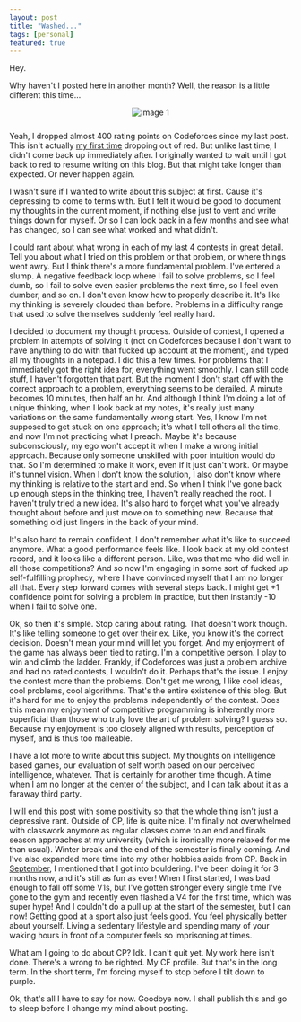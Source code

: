 ```yaml
---
layout: post
title: "Washed..."
tags: [personal]
featured: true
---
```


Hey.

Why haven't I posted here in another month? Well, the reason is a little different this time...

<div markdown="1" style="text-align: center; margin-bottom: 5%">

![Image 1]({{site.baseurl}}/assets/images/washed-1.png)

</div>

Yeah, I dropped almost 400 rating points on Codeforces since my last post. This isn't actually [my first time]({{site.baseurl}}/winter-break) dropping out of red. But unlike last time, I didn't come back up immediately after. I originally wanted to wait until I got back to red to resume writing on this blog. But that might take longer than expected. Or never happen again.

I wasn't sure if I wanted to write about this subject at first. Cause it's depressing to come to terms with. But I felt it would be good to document my thoughts in the current moment, if nothing else just to vent and write things down for myself. Or so I can look back in a few months and see what has changed, so I can see what worked and what didn't.

I could rant about what wrong in each of my last 4 contests in great detail. Tell you about what I tried on this problem or that problem, or where things went awry. But I think there's a more fundamental problem. I've entered a slump. A negative feedback loop where I fail to solve problems, so I feel dumb, so I fail to solve even easier problems the next time, so I feel even dumber, and so on. I don't even know how to properly describe it. It's like my thinking is severely clouded than before. Problems in a difficulty range that used to solve themselves suddenly feel really hard.

I decided to document my thought process. Outside of contest, I opened a problem in attempts of solving it (not on Codeforces because I don't want to have anything to do with that fucked up account at the moment), and typed all my thoughts in a notepad. I did this a few times. For problems that I immediately got the right idea for, everything went smoothly. I can still code stuff, I haven't forgotten that part. But the moment I don't start off with the correct approach to a problem, everything seems to be derailed. A minute becomes 10 minutes, then half an hr. And although I think I'm doing a lot of unique thinking, when I look back at my notes, it's really just many variations on the same fundamentally wrong start. Yes, I know I'm not supposed to get stuck on one approach; it's what I tell others all the time, and now I'm not practicing what I preach. Maybe it's because subconsciously, my ego won't accept it when I make a wrong initial approach. Because only someone unskilled with poor intuition would do that. So I'm determined to make it work, even if it just can't work. Or maybe it's tunnel vision. When I don't know the solution, I also don't know where my thinking is relative to the start and end. So when I think I've gone back up enough steps in the thinking tree, I haven't really reached the root. I haven't truly tried a new idea. It's also hard to forget what you've already thought about before and just move on to something new. Because that something old just lingers in the back of your mind.

It's also hard to remain confident. I don't remember what it's like to succeed anymore. What a good performance feels like. I look back at my old contest record, and it looks like a different person. Like, was that me who did well in all those competitions? And so now I'm engaging in some sort of fucked up self-fulfilling prophecy, where I have convinced myself that I am no longer all that. Every step forward comes with several steps back. I might get +1 confidence point for solving a problem in practice, but then instantly -10 when I fail to solve one.

Ok, so then it's simple. Stop caring about rating. That doesn't work though. It's like telling someone to get over their ex. Like, you know it's the correct decision. Doesn't mean your mind will let you forget. And my enjoyment of the game has always been tied to rating. I'm a competitive person. I play to win and climb the ladder. Frankly, if Codeforces was just a problem archive and had no rated contests, I wouldn't do it. Perhaps that's the issue. I enjoy the contest more than the problems. Don't get me wrong, I like cool ideas, cool problems, cool algorithms. That's the entire existence of this blog. But it's hard for me to enjoy the problems independently of the contest. Does this mean my enjoyment of competitive programming is inherently more superficial than those who truly love the art of problem solving? I guess so. Because my enjoyment is too closely aligned with results, perception of myself, and is thus too malleable.

I have a lot more to write about this subject. My thoughts on intelligence based games, our evaluation of self worth based on our perceived intelligence, whatever. That is certainly for another time though. A time when I am no longer at the center of the subject, and I can talk about it as a faraway third party.

I will end this post with some positivity so that the whole thing isn't just a depressive rant. Outside of CP, life is quite nice. I'm finally not overwhelmed with classwork anymore as regular classes come to an end and finals season approaches at my university (which is ironically more relaxed for me than usual). Winter break and the end of the semester is finally coming. And I've also expanded more time into my other hobbies aside from CP. Back in [September]({{site.baseurl}}/update), I mentioned that I got into bouldering. I've been doing it for 3 months now, and it's still as fun as ever! When I first started, I was bad enough to fall off some V1s, but I've gotten stronger every single time I've gone to the gym and recently even flashed a V4 for the first time, which was super hype! And I couldn't do a pull up at the start of the semester, but I can now! Getting good at a sport also just feels good. You feel physically better about yourself. Living a sedentary lifestyle and spending many of your waking hours in front of a computer feels so imprisoning at times.

What am I going to do about CP? Idk. I can't quit yet. My work here isn't done. There's a wrong to be righted. My CF profile. But that's in the long term. In the short term, I'm forcing myself to stop before I tilt down to purple.

Ok, that's all I have to say for now. Goodbye now. I shall publish this and go to sleep before I change my mind about posting.
